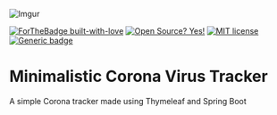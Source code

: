 ![Imgur](https://i.imgur.com/RkXUv4h.png)

[![ForTheBadge built-with-love](http://ForTheBadge.com/images/badges/built-with-love.svg)](https://GitHub.com/Naereen/)
[![Open Source? Yes!](https://badgen.net/badge/Open%20Source%20%3F/Yes%21/blue?icon=github)](https://github.com/Naereen/badges/)
[![MIT license](https://img.shields.io/badge/License-MIT-blue.svg)](https://lbesson.mit-license.org/)
[![Generic badge](https://img.shields.io/badge/CircleCI-passing-<COLOR>.svg)](https://shields.io/)
# Minimalistic Corona Virus Tracker
A simple Corona tracker made using Thymeleaf and Spring Boot
